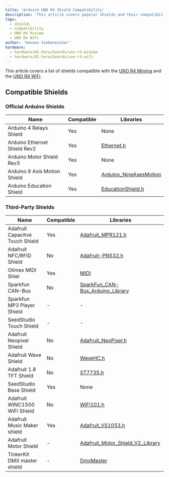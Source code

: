 ```yaml
---
title: 'Arduino UNO R4 Shield Compatibility'
description: 'This article covers popular shields and their compatibility including the libraries used.'
tags:
  - shields
  - compatibility
  - UNO R4 Minima
  - UNO R4 WiFi
author: 'Hannes Siebeneicher'
hardware:
  - hardware/02.hero/boards/uno-r4-minima
  - hardware/02.hero/boards/uno-r4-wifi
---
```


This article covers a list of shields compatible with the [UNO R4 Minima](/hardware/uno-r4-minima) and the [UNO R4 WiFi](/hardware/uno-r4-wifi).

## Compatible Shields

### Official Arduino Shields

| Name                             | Compatible | Libraries                                                                               |
| -------------------------------- | ---------- | --------------------------------------------------------------------------------------- |
| Arduino 4 Relays Shield          | Yes        | None                                                                                    |
| Arduino Ethernet Shield Rev2     | Yes        | [Ethernet.h](https://github.com/arduino-libraries/Ethernet)                             |
| Arduino Motor Shield Rev3        | Yes        | None                                                                                    |
| Arduino 9 Axis Motion Shield     | Yes        | [Arduino_NineAxesMotion](https://github.com/arduino-libraries/Arduino_NineAxesMotion)   |
| Arduino Education Shield         | Yes        | [EducationShield.h](https://github.com/arduino-libraries/EducationShield)               |

### Third-Party Shields

| Name                              | Compatible | Libraries                |
| ------------------------------    | ---------- | ---------------------------------------------------------------------------------------------------- |
| Adafruit Capacitve Touch Shield   | Yes        |  [Adafruit_MPR121.h](https://github.com/adafruit/Adafruit_MPR121)                                    |
| Adafruit NFC/RFID Shield          | No         | [Adafruit-PN532.h](https://github.com/adafruit/Adafruit-PN532)                                       |
| Olimex MIDI Shiel                 | Yes        | [MIDI](https://github.com/FortySevenEffects/arduino_midi_library)                                    |
| Sparkfun CAN-Bus                  | No         | [SparkFun_CAN-Bus_Arduino_Library](https://github.com/sparkfun/SparkFun_CAN-Bus_Arduino_Library)     |
| Sparkfun MP3 Player Shield        | -          | -                                                                                                    |
| SeedStudio Touch Shield           | -          | -                                                                                                    |
| Adafruit Neopixel Shield          | No         |  [Adafruit_NeoPixel.h](https://github.com/adafruit/Adafruit_NeoPixel)                                |
| Adafruit Wave Shield              | No         |   [WaveHC.h](https://github.com/adafruit/WaveHC)                                                     |
| Adafruit 1.8 TFT Shield           | No         |   [ST7735.h](https://github.com/adafruit/Adafruit-ST7735-Library)                                    |
| SeedStudio Base Shield            | Yes        |  None                                                                                                |
| Adafruit WINC1500 WiFi Shield     | No         |   [WiFi101.h](https://github.com/arduino-libraries/WiFi101)                                          |
| Adafruit Music Maker shield       | Yes        |   [Adafruit_VS1053.h](https://github.com/adafruit/Adafruit_VS1053_Library)                           |
| Adafruit Motor Shield             | -          |   [Adafruit_Motor_Shield_V2_Library](https://github.com/adafruit/Adafruit_Motor_Shield_V2_Library)   |
| TinkerKit DMX master shield       | -          |   [DmxMaster](https://github.com/TinkerKit/DmxMaster)                                                |